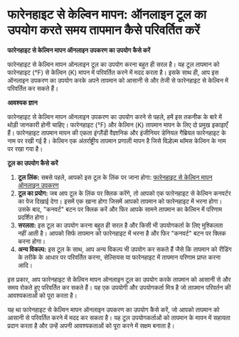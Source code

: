 फारेनहाइट से केल्विन मापन: ऑनलाइन टूल का उपयोग करते समय तापमान कैसे परिवर्तित करें
==================================================================================

**फारेनहाइट से केल्विन मापन ऑनलाइन उपकरण का उपयोग कैसे करें**

फारेनहाइट से केल्विन मापन ऑनलाइन टूल का उपयोग करना बहुत ही सरल है। यह टूल तापमान को फारेनहाइट (°F) से केल्विन (K) मापन में परिवर्तित करने में मदद करता है। इसके साथ ही, आप इस ऑनलाइन उपकरण का उपयोग करके अपने तापमान को आसानी से और तेजी से फारेनहाइट से केल्विन में परिवर्तित कर सकते हैं।

**आवश्यक ज्ञान**

फारेनहाइट से केल्विन मापन ऑनलाइन उपकरण का उपयोग करने से पहले, हमें इस तकनीक के बारे में थोड़ी जानकारी होनी चाहिए। फारेनहाइट (°F) और केल्विन (K) तापमान मापन के लिए दो प्रमुख इकाइाएँ हैं। फारेनहाइट तापमान मापन की एकता इंग्लैंडी वैज्ञानिक और इंजीनियर डेनियल गैब्रियल फारेनहाइट के नाम पर रखी गई है। केल्विन एक अंतर्राष्ट्रीय तापमान प्रणाली मापन है जिसे विल्हेल्म थॉमस केल्विन के नाम पर रखा गया है।

**टूल का उपयोग कैसे करें**

1. **टूल लिंक:** सबसे पहले, आपको इस टूल के लिंक पर जाना होगा: [फारेनहाइट से केल्विन मापन ऑनलाइन उपकरण](https://www.onlinecalculatorsfree.com/hi/convert/fahrenheit-to-kelvin.html)
2. **टूल का प्रयोग:** जब आप टूल के लिंक पर क्लिक करेंगे, तो आपको एक फारेनहाइट से केल्विन कनवर्टर का पेज दिखाई देगा। इसमें एक खाना होगा जिसमें आपको तापमान को फारेनहाइट में भरना होगा। उसके बाद, "कनवर्ट" बटन पर क्लिक करें और फिर आपके सामने तापमान का केल्विन में परिणाम प्रदर्शित होगा।
3. **सरलता:** इस टूल का उपयोग करना बहुत ही सरल है और किसी भी उपयोगकर्ता के लिए मुश्किलता नहीं आती है। आपको सिर्फ तापमान को फारेनहाइट में भरना है और फिर "कनवर्ट" बटन पर क्लिक करना होगा।
4. **अन्य विकल्प:** इस टूल के साथ, आप अन्य विकल्प भी उपयोग कर सकते हैं जैसे कि तापमान को रीडिंग के तरीके के आधार पर परिवर्तित करना, सेल्सियस या फारेनहाइट में तापमान परिणाम प्राप्त करना आदि।

इस प्रकार, आप फारेनहाइट से केल्विन मापन ऑनलाइन टूल का उपयोग करके तापमान को आसानी से और समय रोकते हुए परिवर्तित कर सकते हैं। यह एक उपयोगी और उपयोगकर्ता मित्र है जो तापमान परिवर्तन की आवश्यकताओं को पूरा करता है।

यह था फारेनहाइट से केल्विन मापन ऑनलाइन उपकरण का उपयोग कैसे करें, जो आपको तापमान को आसानी से परिवर्तित करने में मदद कर सकता है। यह टूल उपयोगकर्ताओं को तापमान के मापन में सहायता प्रदान करता है और उन्हें अपनी आवश्यकताओं को पूरा करने में सक्षम बनाता है।